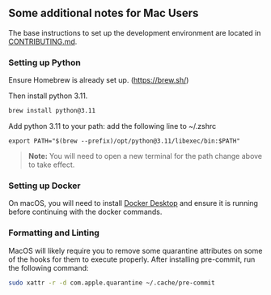 ## Some additional notes for Mac Users
The base instructions to set up the development environment are located in [CONTRIBUTING.md](https://github.com/danswer-ai/danswer/blob/main/CONTRIBUTING.md).

### Setting up Python
Ensure Homebrew is already set up. (https://brew.sh/)

Then install python 3.11.
```bash
brew install python@3.11
```

Add python 3.11 to your path: add the following line to ~/.zshrc
```
export PATH="$(brew --prefix)/opt/python@3.11/libexec/bin:$PATH"
```

> **Note:**
> You will need to open a new terminal for the path change above to take effect.


### Setting up Docker
On macOS, you will need to install [Docker Desktop](https://www.docker.com/products/docker-desktop/) and 
ensure it is running before continuing with the docker commands.


### Formatting and Linting
MacOS will likely require you to remove some quarantine attributes on some of the hooks for them to execute properly.
After installing pre-commit, run the following command:
```bash
sudo xattr -r -d com.apple.quarantine ~/.cache/pre-commit
```